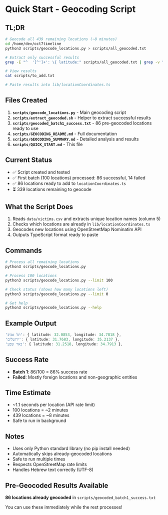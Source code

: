 # Quick Start - Geocoding Script

## TL;DR

```bash
# Geocode all 439 remaining locations (~8 minutes)
cd /home/dev/oct7timeline
python3 scripts/geocode_locations.py > scripts/all_geocoded.txt

# Extract only successful results
grep -E "^  '[^']+': \{ latitude:" scripts/all_geocoded.txt | grep -v "FAILED" > scripts/to_add.txt

# View results
cat scripts/to_add.txt

# Paste results into lib/locationCoordinates.ts
```

## Files Created

1. **`scripts/geocode_locations.py`** - Main geocoding script
2. **`scripts/extract_geocoded.sh`** - Helper to extract successful results
3. **`scripts/geocoded_batch1_success.txt`** - 86 pre-geocoded locations ready to use
4. **`scripts/GEOCODING_README.md`** - Full documentation
5. **`scripts/GEOCODING_SUMMARY.md`** - Detailed analysis and results
6. **`scripts/QUICK_START.md`** - This file

## Current Status

- ✅ Script created and tested
- ✅ First batch (100 locations) processed: 86 successful, 14 failed
- ✅ 86 locations ready to add to `locationCoordinates.ts`
- ⏳ 339 locations remaining to geocode

## What the Script Does

1. Reads `data/victims.csv` and extracts unique location names (column 5)
2. Checks which locations are already in `lib/locationCoordinates.ts`
3. Geocodes new locations using OpenStreetMap Nominatim API
4. Outputs TypeScript format ready to paste

## Commands

```bash
# Process all remaining locations
python3 scripts/geocode_locations.py

# Process 100 locations
python3 scripts/geocode_locations.py --limit 100

# Check status (shows how many locations left)
python3 scripts/geocode_locations.py --limit 0

# Get help
python3 scripts/geocode_locations.py --help
```

## Example Output

```typescript
'תל אביב': { latitude: 32.0853, longitude: 34.7818 },
'ירושלים': { latitude: 31.7683, longitude: 35.2137 },
'באר שבע': { latitude: 31.2518, longitude: 34.7913 },
```

## Success Rate

- **Batch 1**: 86/100 = 86% success rate
- **Failed**: Mostly foreign locations and non-geographic entities

## Time Estimate

- ~1.1 seconds per location (API rate limit)
- 100 locations = ~2 minutes
- 439 locations = ~8 minutes
- Safe to run in background

## Notes

- Uses only Python standard library (no pip install needed)
- Automatically skips already-geocoded locations
- Safe to run multiple times
- Respects OpenStreetMap rate limits
- Handles Hebrew text correctly (UTF-8)

## Pre-Geocoded Results Available

**86 locations already geocoded** in `scripts/geocoded_batch1_success.txt`

You can use these immediately while the rest processes!
